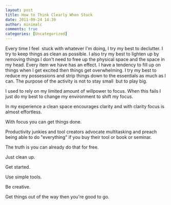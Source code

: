 ```yaml
---
layout: post
title: How to Think Clearly When Stuck
date: 2011-09-24 14:39
author: minimalc
comments: true
categories: [Uncategorized]
---
```

Every time I feel  stuck with whatever I'm doing, I try my best to declutter. I try to keep things as clean as possible. I also try my best to lighten up by removing things I don't need to free up the physical space and the space in my head. Every item we have has an effect. I have a tendency to fill up on things when I get excited then things get overwhelming. I try my best to reduce my possessions and strip things down to the essentials as much as I can. The purpose of the activity is not to stay small  but to play big.

I used to rely on my limited amount of willpower to focus. When this fails I just do my best to change my environment to shift my focus.

In my experience a clean space encourages clarity and with clarity focus is almost effortless.

With focus you can get things done.

Productivity junkies and tool creators advocate multitasking and preach being able to do "everything" if you buy their tool or book or seminar.

The truth is you can already do that for free.

Just clean up.

Get started.

Use simple tools.

Be creative.

Get things out of the way then you're good to go.
